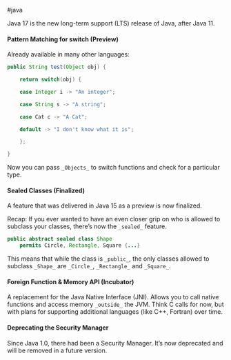 #java 

Java 17 is the new long-term support (LTS) release of Java, after Java 11.

#### Pattern Matching for switch (Preview)

Already available in many other languages:

```java
public String test(Object obj) {

    return switch(obj) {

    case Integer i -> "An integer";

    case String s -> "A string";

    case Cat c -> "A Cat";

    default -> "I don't know what it is";

    };

}
```

Now you can pass `_Objects_` to switch functions and check for a particular type.

#### Sealed Classes (Finalized)

A feature that was delivered in Java 15 as a preview is now finalized.

Recap: If you ever wanted to have an even closer grip on who is allowed to subclass your classes, there’s now the `_sealed_` feature.

```java
public abstract sealed class Shape
    permits Circle, Rectangle, Square {...}
```

This means that while the class is `_public_`, the only classes allowed to subclass `_Shape_` are `_Circle_`, `_Rectangle_` and `_Square_`.

#### Foreign Function & Memory API (Incubator)

A replacement for the Java Native Interface (JNI). Allows you to call native functions and access memory `_outside_` the JVM. Think C calls for now, but with plans for supporting additional languages (like C++, Fortran) over time.

#### Deprecating the Security Manager

Since Java 1.0, there had been a Security Manager. It’s now deprecated and will be removed in a future version.